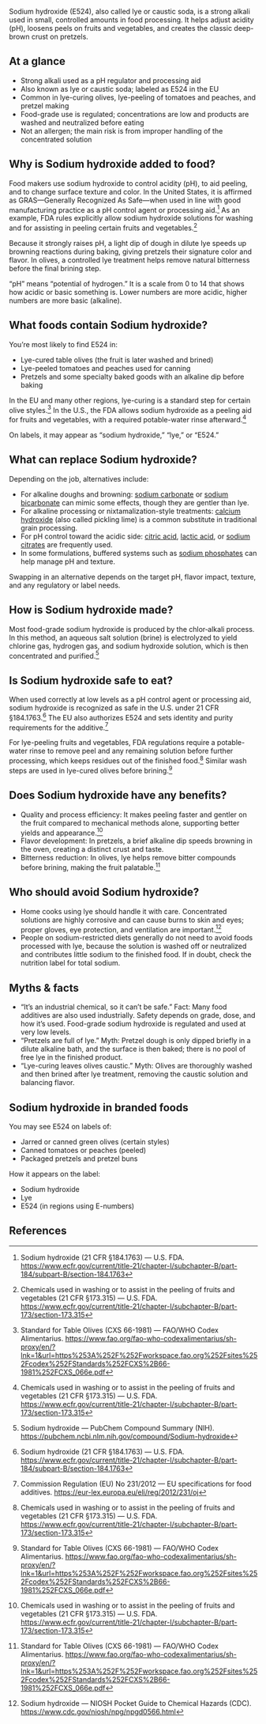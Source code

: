Sodium hydroxide (E524), also called lye or caustic soda, is a strong alkali used in small, controlled amounts in food processing. It helps adjust acidity (pH), loosens peels on fruits and vegetables, and creates the classic deep-brown crust on pretzels.

<!--more-->

## At a glance
- Strong alkali used as a pH regulator and processing aid
- Also known as lye or caustic soda; labeled as E524 in the EU
- Common in lye-curing olives, lye-peeling of tomatoes and peaches, and pretzel making
- Food-grade use is regulated; concentrations are low and products are washed and neutralized before eating
- Not an allergen; the main risk is from improper handling of the concentrated solution

## Why is Sodium hydroxide added to food?
Food makers use sodium hydroxide to control acidity (pH), to aid peeling, and to change surface texture and color. In the United States, it is affirmed as GRAS—Generally Recognized As Safe—when used in line with good manufacturing practice as a pH control agent or processing aid.[^1] As an example, FDA rules explicitly allow sodium hydroxide solutions for washing and for assisting in peeling certain fruits and vegetables.[^2]

Because it strongly raises pH, a light dip of dough in dilute lye speeds up browning reactions during baking, giving pretzels their signature color and flavor. In olives, a controlled lye treatment helps remove natural bitterness before the final brining step.

“pH” means “potential of hydrogen.” It is a scale from 0 to 14 that shows how acidic or basic something is. Lower numbers are more acidic, higher numbers are more basic (alkaline).

## What foods contain Sodium hydroxide?
You’re most likely to find E524 in:
- Lye-cured table olives (the fruit is later washed and brined)
- Lye-peeled tomatoes and peaches used for canning
- Pretzels and some specialty baked goods with an alkaline dip before baking

In the EU and many other regions, lye-curing is a standard step for certain olive styles.[^3] In the U.S., the FDA allows sodium hydroxide as a peeling aid for fruits and vegetables, with a required potable-water rinse afterward.[^2]

On labels, it may appear as “sodium hydroxide,” “lye,” or “E524.”

## What can replace Sodium hydroxide?
Depending on the job, alternatives include:
- For alkaline doughs and browning: [sodium carbonate](/e500i-sodium-carbonate) or [sodium bicarbonate](/e500ii-sodium-bicarbonate) can mimic some effects, though they are gentler than lye.
- For alkaline processing or nixtamalization-style treatments: [calcium hydroxide](/e526-calcium-hydroxide) (also called pickling lime) is a common substitute in traditional grain processing.
- For pH control toward the acidic side: [citric acid](/e330-citric-acid), [lactic acid](/e270-lactic-acid), or [sodium citrates](/e331-sodium-citrates) are frequently used.
- In some formulations, buffered systems such as [sodium phosphates](/e339-sodium-phosphates) can help manage pH and texture.

Swapping in an alternative depends on the target pH, flavor impact, texture, and any regulatory or label needs.

## How is Sodium hydroxide made?
Most food-grade sodium hydroxide is produced by the chlor‑alkali process. In this method, an aqueous salt solution (brine) is electrolyzed to yield chlorine gas, hydrogen gas, and sodium hydroxide solution, which is then concentrated and purified.[^5]

## Is Sodium hydroxide safe to eat?
When used correctly at low levels as a pH control agent or processing aid, sodium hydroxide is recognized as safe in the U.S. under 21 CFR §184.1763.[^1] The EU also authorizes E524 and sets identity and purity requirements for the additive.[^4]

For lye-peeling fruits and vegetables, FDA regulations require a potable-water rinse to remove peel and any remaining solution before further processing, which keeps residues out of the finished food.[^2] Similar wash steps are used in lye-cured olives before brining.[^3]

## Does Sodium hydroxide have any benefits?
- Quality and process efficiency: It makes peeling faster and gentler on the fruit compared to mechanical methods alone, supporting better yields and appearance.[^2]
- Flavor development: In pretzels, a brief alkaline dip speeds browning in the oven, creating a distinct crust and taste.
- Bitterness reduction: In olives, lye helps remove bitter compounds before brining, making the fruit palatable.[^3]

## Who should avoid Sodium hydroxide?
- Home cooks using lye should handle it with care. Concentrated solutions are highly corrosive and can cause burns to skin and eyes; proper gloves, eye protection, and ventilation are important.[^6]
- People on sodium-restricted diets generally do not need to avoid foods processed with lye, because the solution is washed off or neutralized and contributes little sodium to the finished food. If in doubt, check the nutrition label for total sodium.

## Myths & facts
- “It’s an industrial chemical, so it can’t be safe.” Fact: Many food additives are also used industrially. Safety depends on grade, dose, and how it’s used. Food-grade sodium hydroxide is regulated and used at very low levels.
- “Pretzels are full of lye.” Myth: Pretzel dough is only dipped briefly in a dilute alkaline bath, and the surface is then baked; there is no pool of free lye in the finished product.
- “Lye-curing leaves olives caustic.” Myth: Olives are thoroughly washed and then brined after lye treatment, removing the caustic solution and balancing flavor.

## Sodium hydroxide in branded foods
You may see E524 on labels of:
- Jarred or canned green olives (certain styles)
- Canned tomatoes or peaches (peeled)
- Packaged pretzels and pretzel buns

How it appears on the label:
- Sodium hydroxide
- Lye
- E524 (in regions using E-numbers)

## References
[^1]: Sodium hydroxide (21 CFR §184.1763) — U.S. FDA. https://www.ecfr.gov/current/title-21/chapter-I/subchapter-B/part-184/subpart-B/section-184.1763
[^2]: Chemicals used in washing or to assist in the peeling of fruits and vegetables (21 CFR §173.315) — U.S. FDA. https://www.ecfr.gov/current/title-21/chapter-I/subchapter-B/part-173/section-173.315
[^3]: Standard for Table Olives (CXS 66-1981) — FAO/WHO Codex Alimentarius. https://www.fao.org/fao-who-codexalimentarius/sh-proxy/en/?lnk=1&url=https%253A%252F%252Fworkspace.fao.org%252Fsites%252Fcodex%252FStandards%252FCXS%2B66-1981%252FCXS_066e.pdf
[^4]: Commission Regulation (EU) No 231/2012 — EU specifications for food additives. https://eur-lex.europa.eu/eli/reg/2012/231/oj
[^5]: Sodium hydroxide — PubChem Compound Summary (NIH). https://pubchem.ncbi.nlm.nih.gov/compound/Sodium-hydroxide
[^6]: Sodium hydroxide — NIOSH Pocket Guide to Chemical Hazards (CDC). https://www.cdc.gov/niosh/npg/npgd0566.html
